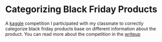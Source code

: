 # Categorizing Black Friday Products

A [kaggle](https://www.kaggle.com/c/cal-dma-spring-19) competition I participated with my classmate to correctly categorize black friday products base on different information about the product. You can read more about the competition in the [writeup](https://github.com/biz-whitney/DataScience-/blob/master/blackfriday/competition-writeup.pdf)